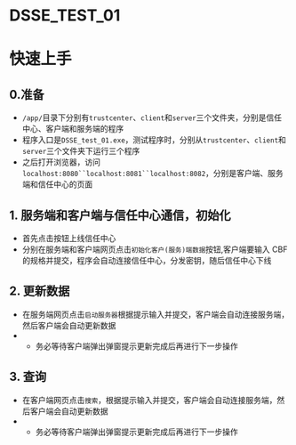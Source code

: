 # DSSE_TEST_01

# 快速上手

## 0.准备

- `/app/`目录下分别有`trustcenter`、`client`和`server`三个文件夹，分别是信任中心、客户端和服务端的程序
- 程序入口是`DSSE_test_01.exe`，测试程序时，分别从`trustcenter`、`client`和`server`三个文件夹下运行三个程序
- 之后打开浏览器，访问`localhost:8080``localhost:8081``localhost:8082`，分别是客户端、服务端和信任中心的页面

## 1. 服务端和客户端与信任中心通信，初始化

- 首先点击按钮上线信任中心
- 分别在服务端和客户端网页点击`初始化客户(服务)端数据`按钮,客户端要输入 CBF 的规格并提交，程序会自动连接信任中心，分发密钥，随后信任中心下线

## 2. 更新数据

- 在服务端网页点击`启动服务器`根据提示输入并提交，客户端会自动连接服务端，然后客户端会自动更新数据
- - 务必等待客户端弹出弹窗提示更新完成后再进行下一步操作

## 3. 查询

- 在客户端网页点击`搜索`，根据提示输入并提交，客户端会自动连接服务端，然后客户端会自动更新数据
- - 务必等待客户端弹出弹窗提示更新完成后再进行下一步操作
